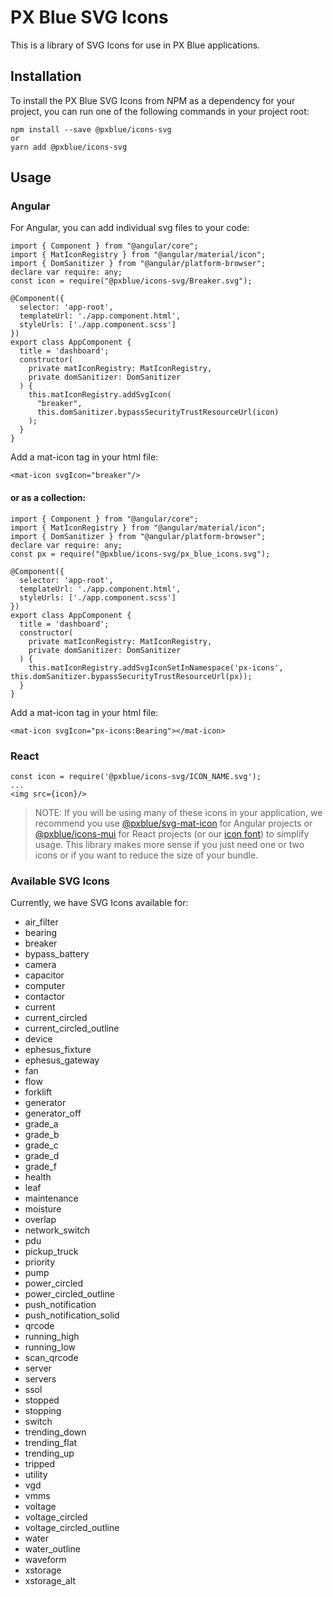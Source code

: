 # PX Blue SVG Icons
This is a library of SVG Icons for use in PX Blue applications.

## Installation
To install the PX Blue SVG Icons from NPM as a dependency for your project, you can run one of the following commands in your project root:
```
npm install --save @pxblue/icons-svg
or
yarn add @pxblue/icons-svg
```

## Usage

### Angular
For Angular, you can add individual svg files to your code:
```
import { Component } from "@angular/core";
import { MatIconRegistry } from "@angular/material/icon";
import { DomSanitizer } from "@angular/platform-browser";
declare var require: any;
const icon = require("@pxblue/icons-svg/Breaker.svg");

@Component({
  selector: 'app-root',
  templateUrl: './app.component.html',
  styleUrls: ['./app.component.scss']
})
export class AppComponent {
  title = 'dashboard';
  constructor(
    private matIconRegistry: MatIconRegistry,
    private domSanitizer: DomSanitizer
  ) {
    this.matIconRegistry.addSvgIcon(
      "breaker",
      this.domSanitizer.bypassSecurityTrustResourceUrl(icon)
    );
  }
}
```
Add a mat-icon tag in your html file:
```
<mat-icon svgIcon="breaker"/>
```

#### or as a collection:

```
import { Component } from "@angular/core";
import { MatIconRegistry } from "@angular/material/icon";
import { DomSanitizer } from "@angular/platform-browser";
declare var require: any;
const px = require("@pxblue/icons-svg/px_blue_icons.svg");

@Component({
  selector: 'app-root',
  templateUrl: './app.component.html',
  styleUrls: ['./app.component.scss']
})
export class AppComponent {
  title = 'dashboard';
  constructor(
    private matIconRegistry: MatIconRegistry,
    private domSanitizer: DomSanitizer
  ) {
    this.matIconRegistry.addSvgIconSetInNamespace('px-icons', this.domSanitizer.bypassSecurityTrustResourceUrl(px));
  }
}
```

Add a mat-icon tag in your html file:
```
<mat-icon svgIcon="px-icons:Bearing"></mat-icon>
```

### React
```
const icon = require('@pxblue/icons-svg/ICON_NAME.svg');
...
<img src={icon}/>
```

>NOTE: If you will be using many of these icons in your application, we recommend you use [@pxblue/svg-mat-icon](https://www.npmjs.com/package/@pxblue/svg-mat-icon) for Angular projects or [@pxblue/icons-mui](https://www.npmjs.com/package/@pxblue/icons-mui) for React projects (or our [icon font](https://www.npmjs.com/package/@pxblue/icons)) to simplify usage. This library makes more sense if you just need one or two icons or if you want to reduce the size of your bundle.

### Available SVG Icons
Currently, we have SVG Icons available for:
* air_filter
* bearing
* breaker
* bypass_battery
* camera
* capacitor
* computer
* contactor
* current
* current_circled
* current_circled_outline
* device
* ephesus_fixture
* ephesus_gateway
* fan
* flow
* forklift
* generator
* generator_off
* grade_a
* grade_b
* grade_c
* grade_d
* grade_f
* health
* leaf
* maintenance
* moisture
* overlap
* network_switch
* pdu
* pickup_truck
* priority
* pump
* power_circled
* power_circled_outline
* push_notification
* push_notification_solid
* qrcode
* running_high
* running_low
* scan_qrcode
* server
* servers
* ssol
* stopped
* stopping
* switch
* trending_down
* trending_flat
* trending_up
* tripped
* utility
* vgd
* vmms
* voltage
* voltage_circled
* voltage_circled_outline
* water
* water_outline
* waveform
* xstorage
* xstorage_alt




